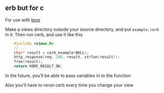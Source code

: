 ## erb but for c

For use with [kore](https://kore.io)

Make a views directory outside your source directory, and put `example.cerb` in it. Then run cerb, and use it like this

```c
	#include <views.h>
	// ...
	char* result = cerb_example(NULL);
	http_response(req, 200, result, strlen(result));
	free(result);
	return KORE_RESULT_OK;
```

In the future, you'll be able to pass variables in to the function

Also you'll have to rerun cerb every time you change your view

